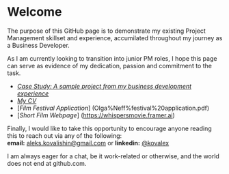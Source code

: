 # Welcome
The purpose of this GitHub page is to demonstrate my existing Project Management skillset and experience, accumilated throughout my journey as a Business Developer.  

As I am currently looking to transition into junior PM roles, I hope this page can serve as evidence of my dedication, passion and commitment to the task.  

- [*Case Study: A sample project from my business development experience*](Case%20Study%20Beder.pdf)  
- [*My CV*](Alex%20Kovalishin%20CV.pdf)
- [*Film Festival Application*] (Olga%Neff%festival%20application.pdf)
- [*Short Film Webpage*] (https://whispersmovie.framer.ai)

Finally, I would like to take this opportunity to encourage anyone reading this to reach out via any of the following:  
**email:** aleks.kovalishin@gmail.com or **linkedin:** [@kovalex](https://www.linkedin.com/in/kovalex/)  

I am always eager for a chat, be it work-related or otherwise, and the world does not end at github.com.
